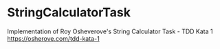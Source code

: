 # StringCalculatorTask

Implementation of Roy Osheverove's String Calculator Task - TDD Kata 1
https://osherove.com/tdd-kata-1
